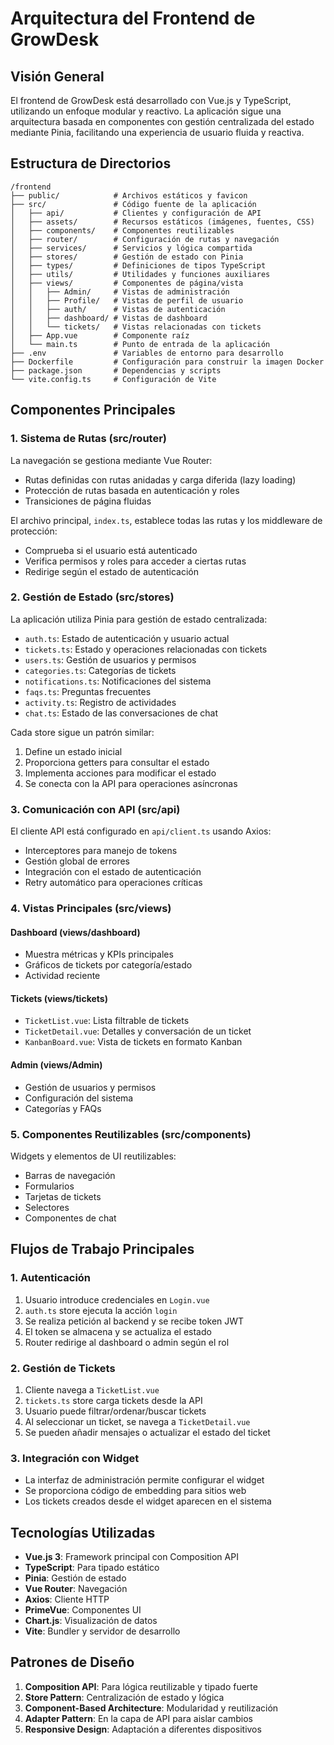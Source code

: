 # Arquitectura del Frontend de GrowDesk

## Visión General

El frontend de GrowDesk está desarrollado con Vue.js y TypeScript, utilizando un enfoque modular y reactivo. La aplicación sigue una arquitectura basada en componentes con gestión centralizada del estado mediante Pinia, facilitando una experiencia de usuario fluida y reactiva.

## Estructura de Directorios

```
/frontend
├── public/            # Archivos estáticos y favicon
├── src/               # Código fuente de la aplicación
│   ├── api/           # Clientes y configuración de API
│   ├── assets/        # Recursos estáticos (imágenes, fuentes, CSS)
│   ├── components/    # Componentes reutilizables
│   ├── router/        # Configuración de rutas y navegación
│   ├── services/      # Servicios y lógica compartida
│   ├── stores/        # Gestión de estado con Pinia
│   ├── types/         # Definiciones de tipos TypeScript
│   ├── utils/         # Utilidades y funciones auxiliares
│   ├── views/         # Componentes de página/vista
│   │   ├── Admin/     # Vistas de administración
│   │   ├── Profile/   # Vistas de perfil de usuario
│   │   ├── auth/      # Vistas de autenticación
│   │   ├── dashboard/ # Vistas de dashboard
│   │   └── tickets/   # Vistas relacionadas con tickets
│   ├── App.vue        # Componente raíz
│   └── main.ts        # Punto de entrada de la aplicación
├── .env               # Variables de entorno para desarrollo
├── Dockerfile         # Configuración para construir la imagen Docker
├── package.json       # Dependencias y scripts
└── vite.config.ts     # Configuración de Vite 
```

## Componentes Principales

### 1. Sistema de Rutas (src/router)

La navegación se gestiona mediante Vue Router:
- Rutas definidas con rutas anidadas y carga diferida (lazy loading)
- Protección de rutas basada en autenticación y roles
- Transiciones de página fluidas

El archivo principal, `index.ts`, establece todas las rutas y los middleware de protección:
- Comprueba si el usuario está autenticado
- Verifica permisos y roles para acceder a ciertas rutas
- Redirige según el estado de autenticación

### 2. Gestión de Estado (src/stores)

La aplicación utiliza Pinia para gestión de estado centralizada:
- `auth.ts`: Estado de autenticación y usuario actual
- `tickets.ts`: Estado y operaciones relacionadas con tickets
- `users.ts`: Gestión de usuarios y permisos
- `categories.ts`: Categorías de tickets
- `notifications.ts`: Notificaciones del sistema
- `faqs.ts`: Preguntas frecuentes
- `activity.ts`: Registro de actividades
- `chat.ts`: Estado de las conversaciones de chat

Cada store sigue un patrón similar:
1. Define un estado inicial
2. Proporciona getters para consultar el estado
3. Implementa acciones para modificar el estado
4. Se conecta con la API para operaciones asíncronas

### 3. Comunicación con API (src/api)

El cliente API está configurado en `api/client.ts` usando Axios:
- Interceptores para manejo de tokens
- Gestión global de errores
- Integración con el estado de autenticación
- Retry automático para operaciones críticas

### 4. Vistas Principales (src/views)

#### Dashboard (views/dashboard)
- Muestra métricas y KPIs principales
- Gráficos de tickets por categoría/estado
- Actividad reciente

#### Tickets (views/tickets)
- `TicketList.vue`: Lista filtrable de tickets
- `TicketDetail.vue`: Detalles y conversación de un ticket
- `KanbanBoard.vue`: Vista de tickets en formato Kanban

#### Admin (views/Admin)
- Gestión de usuarios y permisos
- Configuración del sistema
- Categorías y FAQs

### 5. Componentes Reutilizables (src/components)

Widgets y elementos de UI reutilizables:
- Barras de navegación
- Formularios
- Tarjetas de tickets
- Selectores
- Componentes de chat

## Flujos de Trabajo Principales

### 1. Autenticación

1. Usuario introduce credenciales en `Login.vue`
2. `auth.ts` store ejecuta la acción `login`
3. Se realiza petición al backend y se recibe token JWT
4. El token se almacena y se actualiza el estado
5. Router redirige al dashboard o admin según el rol

### 2. Gestión de Tickets

1. Cliente navega a `TicketList.vue`
2. `tickets.ts` store carga tickets desde la API
3. Usuario puede filtrar/ordenar/buscar tickets
4. Al seleccionar un ticket, se navega a `TicketDetail.vue`
5. Se pueden añadir mensajes o actualizar el estado del ticket

### 3. Integración con Widget

- La interfaz de administración permite configurar el widget
- Se proporciona código de embedding para sitios web
- Los tickets creados desde el widget aparecen en el sistema

## Tecnologías Utilizadas

- **Vue.js 3**: Framework principal con Composition API
- **TypeScript**: Para tipado estático
- **Pinia**: Gestión de estado
- **Vue Router**: Navegación
- **Axios**: Cliente HTTP
- **PrimeVue**: Componentes UI
- **Chart.js**: Visualización de datos
- **Vite**: Bundler y servidor de desarrollo

## Patrones de Diseño

1. **Composition API**: Para lógica reutilizable y tipado fuerte
2. **Store Pattern**: Centralización de estado y lógica
3. **Component-Based Architecture**: Modularidad y reutilización
4. **Adapter Pattern**: En la capa de API para aislar cambios
5. **Responsive Design**: Adaptación a diferentes dispositivos 